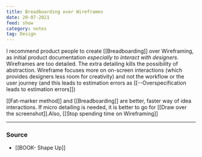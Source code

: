 ```yaml
---
title: Breadboarding over Wireframes
date: 20-07-2021
feed: show
category: notes
tag: Design
---
```


I recommend product people to create [[Breadboarding]] over Wireframing, as initial product documentation _especially to interact with designers_. Wireframes are too detailed. The extra detailing kills the possibility of abstraction. Wireframe focuses more on on-screen interactions (which provides designers less room for creativity) and not the workflow or the user journey (and this leads to estimation errors as [[--Overspecification leads to estimation errors]])

[[Fat-marker method]] and [[Breadboarding]] are better, faster way of idea interactions. If micro detailing is needed, it is better to go for [[Draw over the screenshot]].Also, [[Stop spending time on Wireframing]]

---
### Source
- [[BOOK- Shape Up]]